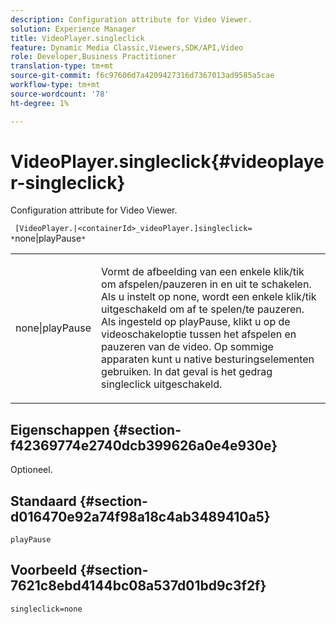 ```yaml
---
description: Configuration attribute for Video Viewer.
solution: Experience Manager
title: VideoPlayer.singleclick
feature: Dynamic Media Classic,Viewers,SDK/API,Video
role: Developer,Business Practitioner
translation-type: tm+mt
source-git-commit: f6c97606d7a4209427316d7367013ad9585a5cae
workflow-type: tm+mt
source-wordcount: '78'
ht-degree: 1%

---
```



# VideoPlayer.singleclick{#videoplayer-singleclick}

Configuration attribute for Video Viewer.

` [VideoPlayer.|<containerId>_videoPlayer.]singleclick= *`none|playPause`*`

<table id="table_C616483932C2482CA9794DDD7313FD7C"> 
 <tbody> 
  <tr> 
   <td colname="col1"> <p> <span class="codeph"> <span class="varname"> none|playPause</span> </span> </p> </td> 
   <td colname="col2"> <p> Vormt de afbeelding van een enkele klik/tik om afspelen/pauzeren in en uit te schakelen. Als u instelt op <span class="codeph"> none</span>, wordt een enkele klik/tik uitgeschakeld om af te spelen/te pauzeren. Als ingesteld op <span class="codeph"> playPause</span>, klikt u op de videoschakeloptie tussen het afspelen en pauzeren van de video. Op sommige apparaten kunt u native besturingselementen gebruiken. In dat geval is het gedrag <span class="codeph"> singleclick</span> uitgeschakeld. </p> </td> 
  </tr> 
 </tbody> 
</table>

## Eigenschappen {#section-f42369774e2740dcb399626a0e4e930e}

Optioneel.

## Standaard {#section-d016470e92a74f98a18c4ab3489410a5}

`playPause`

## Voorbeeld {#section-7621c8ebd4144bc08a537d01bd9c3f2f}

```
singleclick=none
```

